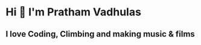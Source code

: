 # Hi 👋 I'm Pratham Vadhulas

## I love Coding, Climbing and making music & films

<!-- ![yosemite.jpg](yosemite.jpg) -->
